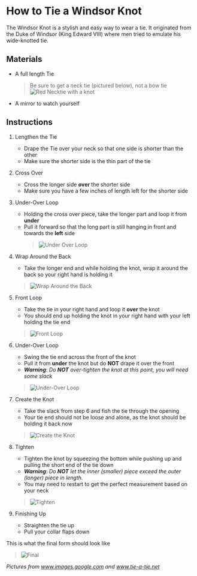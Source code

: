 # How to Tie a Windsor Knot
The Windsor Knot is a stylish and easy way to wear a tie. It originated from the Duke of Windsor (King Edward VIII) where men tried to emulate his wide-knotted tie. 

## Materials
- A full length Tie 
    > Be sure to get a neck tie (pictured below), not a bow tie
    > ![Red Necktie with a knot](Necktie.jpeg "Red Necktie")
- A mirror to watch yourself

## Instructions
1. Lengthen the Tie
    - Drape the Tie over your neck so that one side is shorter than the other
    - Make sure the shorter side is the thin part of the tie

2. Cross Over
    - Cross the longer side **over** the shorter side
    - Make sure you have a few inches of length left for the shorter side

3. Under-Over Loop
    - Holding the cross over piece, take the longer part and loop it from **under**
    - Pull it forward so that the long part is still hanging in front and towards the **left** side 
        > ![Under Over Loop](Windsor2-1.jpeg "Under Over Loop")

4. Wrap Around the Back
    - Take the longer end and while holding the knot, wrap it around the back so your right hand is holding it
    > ![Wrap Around the Back](Windsor3-1.jpeg "Wrap Around the Back")

5. Front Loop
    - Take the tie in your right hand and loop it **over** the knot
    - You should end up holding the knot in your right hand with your left holding the tie end
    > ![Front Loop](Windsor5-1.jpeg "Front Loop")

6. Under-Over Loop
    - Swing the tie end across the front of the knot
    - Pull it from **under** the knot but do **NOT** drape it over the front
    - ***Warning***: *Do **NOT** over-tighten the knot at this point, you will need some slack*
    > ![Under-Over Loop](Windsor7-1.jpeg "Under-Over Loop")

7. Create the Knot
    - Take the slack from step 6 and fish the tie through the opening
    - Your tie end should not be loose and alone, as the knot should be holding it back now
    > ![Create the Knot](Windsor8-1.jpeg "Create the Knot")

8. Tighten
    - Tighten the knot by squeezing the bottom while pushing up and pulling the short end of the tie down
    - ***Warning***: *Do **NOT** let the inner (smaller) piece exceed the outer (longer) piece in length.* 
    - You may need to restart to get the perfect measurement based on your neck
    > ![Tighten](Windsor9-1.jpeg "Tighten")

9. Finishing Up
    - Straighten the tie up
    - Pull your collar flaps down

This is what the final form should look like 
> ![Final](Final.jpeg "Final")

*Pictures from www.images.google.com and www.tie-a-tie.net*